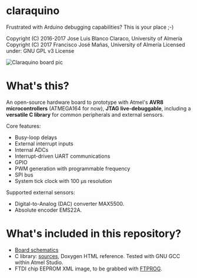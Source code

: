 # claraquino
Frustrated with Arduino debugging capabilities? This is your place ;-)

Copyright (C) 2016-2017 Jose Luis Blanco Claraco, University of Almería
Copyright (C) 2017      Francisco José Mañas, University of Almería
Licensed under: GNU GPL v3 License

![Claraquino board pic](https://jlblancoc.github.io/claraquino/imgs/claraquino-pic1-thumb.jpg)

# What's this?
An open-source hardware board to prototype with Atmel's **AVR8 microcontrollers** (ATMEGA164 for now),
**JTAG live-debuggable**, including a **versatile C library** for common peripherals and external sensors.

Core features:
* Busy-loop delays
* External interrupt inputs
* Internal ADCs
* Interrupt-driven UART communications
* GPIO
* PWM generation with programmable frequency
* SPI bus
* System tick clock with 100 μs resolution

Supported external sensors:
* Digital-to-Analog (DAC) converter MAX5500.
* Absolute encoder EMS22A.


# What's included in this repository?
* [Board schematics](https://github.com/jlblancoc/claraquino/tree/master/board)
* C library: [sources](https://github.com/jlblancoc/claraquino/tree/master/board), Doxygen HTML reference. Tested with GNU GCC within Atmel Studio.
* FTDI chip EEPROM XML image, to be grabbed with [FTPROG](http://www.ftdichip.com/Support/Utilities.htm).
